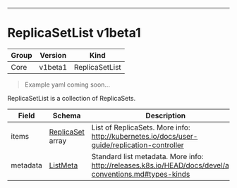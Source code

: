 

-----------
# ReplicaSetList v1beta1

Group        | Version     | Kind
------------ | ---------- | -----------
Core | v1beta1 | ReplicaSetList







> Example yaml coming soon...


ReplicaSetList is a collection of ReplicaSets.



Field        | Schema     | Description
------------ | ---------- | -----------
items | [ReplicaSet](#replicaset-v1beta1) array | List of ReplicaSets. More info: http://kubernetes.io/docs/user-guide/replication-controller
metadata | [ListMeta](#listmeta-unversioned) | Standard list metadata. More info: http://releases.k8s.io/HEAD/docs/devel/api-conventions.md#types-kinds






